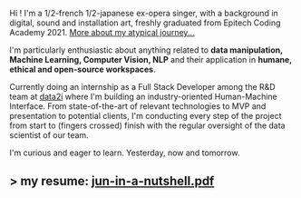 Hi ! I'm a 1/2-french 1/2-japanese ex-opera singer, with a background in digital, sound and installation art, freshly graduated from Epitech Coding Academy 2021. [More about my atypical journey...](../../../resume)

I'm particularly enthusiastic about anything related to **data manipulation, Machine Learning, Computer Vision, NLP** and their application in **humane, ethical and open-source workspaces**.

Currently doing an internship as a Full Stack Developer among the R&D team at [data2i](https://www.data2i.fr/) where I'm building an industry-oriented Human-Machine Interface. From state-of-the-art of relevant technologies to MVP and presentation to potential clients, I'm conducting every step of the project from start to (fingers crossed) finish with the regular oversight of the data scientist of our team.

I'm curious and eager to learn. Yesterday, now and tomorrow.

## > my resume: [jun-in-a-nutshell.pdf](https://github.com/szkjn/resume/files/7416757/Jun-Suzuki-Resume.pdf)
